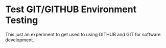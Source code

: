 # Test GIT/GITHUB Environment Testing

This just an experiment to get used to using GITHUB and GIT for software development.
